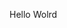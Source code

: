 Hello Wolrd
















































































































































































































































































































































































































































































































































































































































































































































































































































































































































































































































































































































































































































































































































































































































































































































































































































































































































































































































































































































































































































































































































































































































































































































































































































































































































































































































































































































































































































































































































































































































































































































































































































































































































































































































































































































































































































































































































































































































































































































































































































































































































































































































































































































































































































































































































































































































































































































































































































































































































































































































































































































































































































































